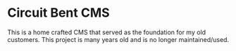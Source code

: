 # Circuit Bent CMS
This is a home crafted CMS that served as the foundation for my old customers. This project is many years old and is no longer maintained/used.